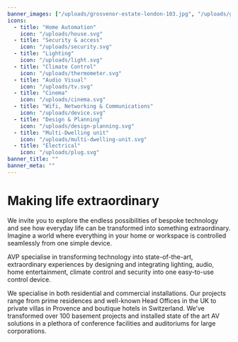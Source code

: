 ```yaml
---
banner_images: ["/uploads/grosvenor-estate-london-103.jpg", "/uploads/grosvenor-estate-london-122.jpg", "/uploads/private-residence-berkshire-129.jpg", "/uploads/private-residence-berkshire-13.jpg"]
icons: 
  - title: "Home Automation"
    icon: "/uploads/house.svg"
  - title: "Security & access"
    icon: "/uploads/security.svg"
  - title: "Lighting"
    icon: "/uploads/light.svg"
  - title: "Climate Control"
    icon: "/uploads/thermometer.svg"
  - title: "Audio Visual"
    icon: "/uploads/tv.svg"
  - title: "Cinema"
    icon: "/uploads/cinema.svg"
  - title: "Wifi, Networking & Communications"
    icon: "/uploads/device.svg"
  - title: "Design & Planning"
    icon: "/uploads/design-planning.svg"
  - title: "Multi-Dwelling unit"
    icon: "/uploads/multi-dwelling-unit.svg"
  - title: "Electrical"
    icon: "/uploads/plug.svg"
banner_title: ""
banner_meta: ""
---
```


# Making life extraordinary

We invite you to explore the endless possibilities of bespoke technology and see how everyday life can be transformed into something extraordinary. 
Imagine a world where everything in your home or workspace is controlled seamlessly from one simple device.

AVP specialise in transforming technology into state-of-the-art, extraordinary experiences by designing and integrating lighting, audio, home entertainment, climate control and security into one easy-to-use control device.

We specialise in both residential and commercial installations. Our projects range from prime residences and well-known Head Offices in the UK to private villas in Provence and boutique hotels in Switzerland. We’ve transformed over 100 basement projects and installed state of the art AV solutions in a plethora of conference facilities and auditoriums for large corporations.
